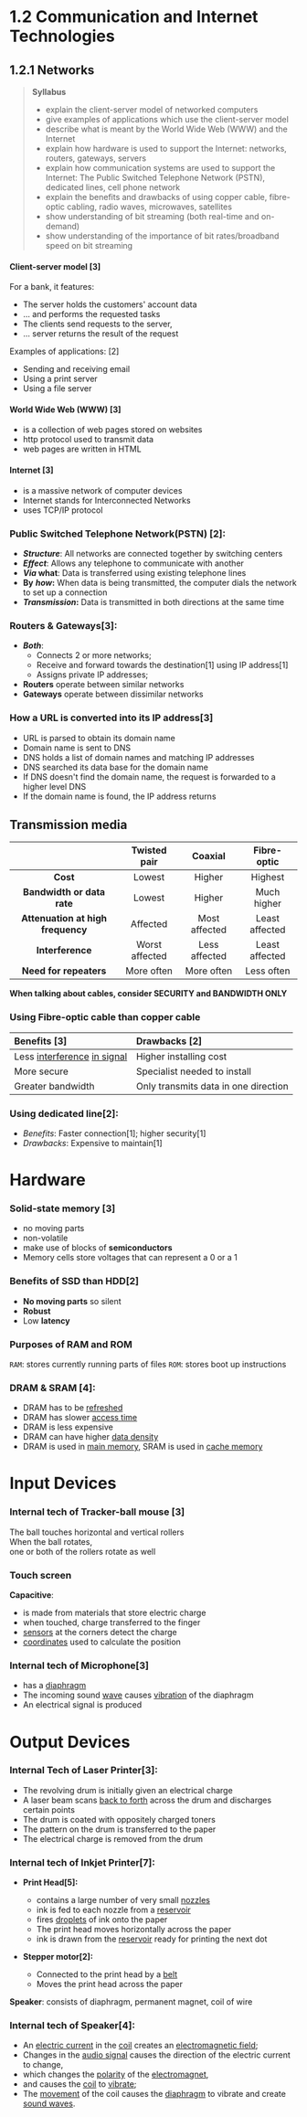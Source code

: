# 1.2 Communication and Internet Technologies

## 1.2.1 Networks
> **Syllabus**
> - explain the client-server model of networked computers
> - give examples of applications which use the client-server model
> - describe what is meant by the World Wide Web (WWW) and the Internet
> - explain how hardware is used to support the Internet: networks, routers, gateways, servers
> - explain how communication systems are used to support the Internet: The Public Switched Telephone Network (PSTN), dedicated lines, cell phone network
> - explain the benefits and drawbacks of using copper cable, fibre-optic cabling, radio waves, microwaves, satellites
> - show understanding of bit streaming (both real-time and on-demand)
> - show understanding of the importance of bit rates/broadband speed on bit streaming

#### Client-server model \[3\]
For a bank, it features:
- The server holds the customers' account data
- ... and performs the requested tasks
- The clients send requests to the server,
- ... server returns the result of the request

Examples of applications: \[2\]
- Sending and receiving email
- Using a print server
- Using a file server

#### World Wide Web (WWW) \[3\]
- is a collection of web pages stored on websites
- http protocol used to transmit data
- web pages are written in HTML

#### Internet \[3\]
- is a massive network of computer devices
- Internet stands for Interconnected Networks
- uses TCP/IP protocol

### Public Switched Telephone Network(PSTN) \[2\]:

- ***Structure***: All networks are connected together by switching centers
- ***Effect***: Allows any telephone to communicate with another
- ***Via* what**: Data is transferred using existing telephone lines
- **By** ***how*:** When data is being transmitted, the computer dials the network to set up a connection
- ***Transmission*:** Data is transmitted in both directions at the same time

### Routers & Gateways\[3\]:

- ***Both***:
  - Connects 2 or more networks;
  - Receive and forward towards the destination\[1\] using IP address\[1\]
  - Assigns private IP addresses;
- **Routers** operate between similar networks
- **Gateways** operate between dissimilar networks

### How a URL is converted into its IP address\[3\]

- URL is parsed to obtain its domain name
- Domain name is sent to DNS
- DNS holds a list of domain names and matching IP addresses
- DNS searched its data base for the domain name
- If DNS doesn't find the domain name, the request is forwarded to a higher level DNS
- If the domain name is found, the IP address returns

## Transmission media

|                                   | **Twisted pair** |  **Coaxial**  |  Fibre-optic   |
| :-------------------------------: | :--------------: | :-----------: | :------------: |
|             **Cost**              |      Lowest      |    Higher     |    Highest     |
|    **Bandwidth or data rate**     |      Lowest      |    Higher     |  Much higher   |
| **Attenuation at high frequency** |     Affected     | Most affected | Least affected |
|         **Interference**          |  Worst affected  | Less affected | Least affected |
|      **Need for repeaters**       |    More often    |  More often   |   Less often   |

**When talking about cables, consider SECURITY and BANDWIDTH ONLY**

### Using Fibre-optic cable than copper cable

| Benefits \[3\]                            | Drawbacks \[2\]                      |
|:------------------------------------------|:-------------------------------------|
| Less <u>interference</u> <u>in signal</u> | Higher installing cost               |
| More secure                               | Specialist needed to install         |
| Greater bandwidth                         | Only transmits data in one direction |

### Using dedicated line\[2\]:

- *Benefits*: Faster connection\[1\]; higher security\[1\]
- *Drawbacks*: Expensive to maintain\[1\]

# Hardware

### Solid-state memory \[3\]
- no moving parts
- non-volatile
- make use of blocks of **semiconductors**
- Memory cells store voltages that can represent a 0 or a 1

### Benefits of SSD than HDD\[2\]

- **No moving parts** so silent
- **Robust**
- Low **latency**

### Purposes of RAM and ROM
`RAM`: stores currently running parts of files
`ROM`: stores boot up instructions

### DRAM & SRAM \[4\]:

- DRAM has to be <u>refreshed</u>
- DRAM has slower <u>access time</u>
- DRAM is less expensive
- DRAM can have higher <u>data density</u>
- DRAM is used in <u>main memory</u>, SRAM is used in <u>cache memory</u>

# Input Devices

### Internal tech of Tracker-ball mouse \[3\]

The ball touches horizontal and vertical rollers  
When the ball rotates,  
one or both of the rollers rotate as well

### Touch screen

**Capacitive**:

- is made from materials that store electric charge
- when touched, charge transferred to the finger
- <u>sensors</u> at the corners detect the charge
- <u>coordinates</u> used to calculate the position

### Internal tech of Microphone\[3\]

- has a <u>diaphragm</u>
- The incoming sound <u>wave</u> causes <u>vibration</u> of the diaphragm
- An electrical signal is produced

# Output Devices

### Internal Tech of Laser Printer\[3\]:

- The revolving drum is initially given an electrical charge
- A laser beam scans <u>back to forth</u> across the drum and discharges certain points
- The drum is coated with oppositely charged toners
- The pattern on the drum is transferred to the paper
- The electrical charge is removed from the drum

### Internal tech of Inkjet Printer\[7\]:

- **Print Head\[5\]:**
  - contains a large number of very small <u>nozzles</u>
  - ink is fed to each nozzle from a <u>reservoir</u>
  - fires <u>droplets</u> of ink onto the paper
  - The print head moves horizontally across the paper
  - ink is drawn from the <u>reservoir</u> ready for printing the next dot

- **Stepper motor\[2\]:**
  - Connected to the print head by a <u>belt</u>
  - Moves the print head across the paper

**Speaker**: consists of diaphragm, permanent magnet, coil of wire

### Internal tech of Speaker\[4\]:

- An <u>electric current</u> in the <u>coil</u> creates an <u>electromagnetic field</u>;
- Changes in the <u>audio signal</u> causes the direction of the electric current to change,
- which changes the <u>polarity</u> of the <u>electromagnet</u>,
- and causes the <u>coil</u> to <u>vibrate</u>;
- The <u>movement</u> of the coil causes the <u>diaphragm</u> to vibrate and create <u>sound waves</u>.